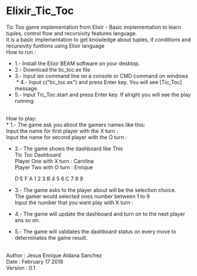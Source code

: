 # Elixir_Tic_Toc
Tic Too game implementation from Elixir - Basic implementation to learn tuples, control flow and recursivity features language.
<br>
It is a basic implementation to get knowledge about tuples, if conditions and recursivity funtions using Elixir language
<br>
   How to run :
   <br>
  * 1.- Install the Elixir BEAM software on your desktop.
  * 2.- Download the tic_toc.ex file
  * 3.- Input iex command line on a console or CMD command on windows
  * 4.- Input c("tic_toc.ex") and press Enter key. You will see [Tic_Toc] message.
  * 5.- Input Tic_Toc.start and press Enter key. If alright you will see the play running.
   
   <br>
   How to play:
   <br>
  * 1.- The game ask you about the gamers names like this: <br>
   Input the name for first player with the X turn : <br>
   Input the name for second player with the O turn : <br>
   
  * 2.- The game shows the dashboard like This <br>
   Tic Toc Dashboard <br>
   Player One with X turn :  Carolina <br>
   Player Two with O turn :  Enrique <br>

      D E F 
    A 1 2 3 
    B 4 5 6 
    C 7 8 9 

  * 3.- The game asks to the player about will be the selection choice.<br>
         The gamer would selected ones number between 1 to 9 <br>
         Input the number that you want play with X turn : <br>

  * 4.- The game will update the dashboard and turn on to the next player ans so on.<br>
  * 5.- The game will validates the dashboard status on every move to determinates the game result. <br>

<br>
   Author : Jesus Enrique Aldana Sanchez <br>
   Date : February 17 2018 <br>
   Version : 0.1 <br>
